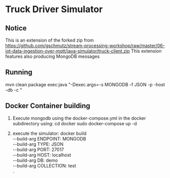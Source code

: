 # Truck Driver Simulator

## Notice
This is an extension of the forked zip from https://github.com/gschmutz/stream-processing-workshop/raw/master/06-iot-data-ingestion-over-mqtt/java-simulator/truck-client.zip
This extension features also producing MongoDB messages

## Running 

mvn clean package exec:java "-Dexec.args=-s MONGODB -f JSON -p <port> -host <ip> -db <demo> -c <collection>"

## Docker Container building

1) Execute mongodb using the docker-compose.yml in the docker subdirectory using:
cd docker
sudo docker-compose up -d

2) execute the simulator:
docker build \
--build-arg ENDPOINT: MONGODB \
--build-arg TYPE: JSON \
--build-arg PORT: 27017 \
--build-arg HOST: localhost \
--build-arg DB: demo \
--build-arg COLLECTION: test \
.

